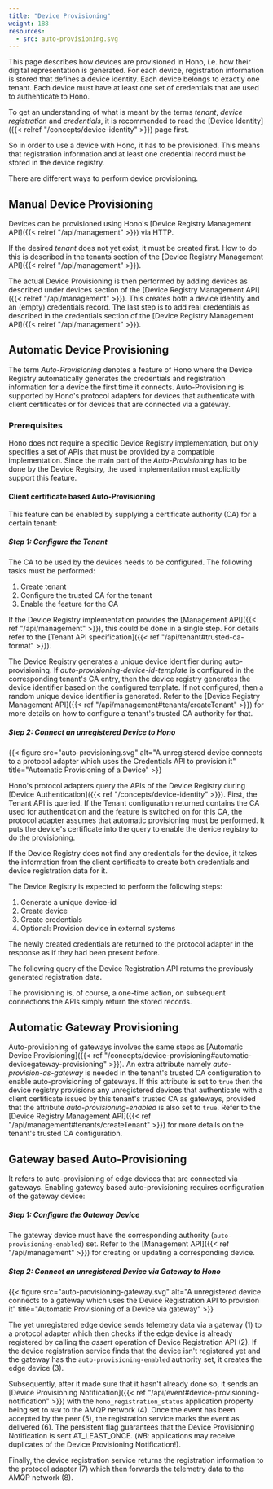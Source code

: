 ```yaml
---
title: "Device Provisioning"
weight: 188
resources:
  - src: auto-provisioning.svg
---
```


This page describes how devices are provisioned in Hono, i.e. how their digital representation is generated.
For each device, registration information is stored that defines a device identity. 
Each device belongs to exactly one tenant. Each device must have at least one set of credentials that are used to authenticate to Hono.

To get an understanding of what is meant by the terms *tenant*, *device registration* and *credentials*, 
it is recommended to read the [Device Identity]({{< relref "/concepts/device-identity" >}}) page first.

So in order to use a device with Hono, it has to be provisioned. 
This means that registration information and at least one credential record must be stored in the device registry.

There are different ways to perform device provisioning.

## Manual Device Provisioning

Devices can be provisioned using Hono's [Device Registry Management API]({{< relref "/api/management" >}}) via HTTP.

If the desired *tenant* does not yet exist, it must be created first. 
How to do this is described in the tenants section of the [Device Registry Management API]({{< relref "/api/management" >}}).

The actual Device Provisioning is then performed by adding devices as described under devices section of the 
[Device Registry Management API]({{< relref "/api/management" >}}).
This creates both a device identity and an (empty) credentials record. The last step is to add real credentials
as described in the credentials section of the [Device Registry Management API]({{< relref "/api/management" >}}).


## Automatic Device Provisioning

The term *Auto-Provisioning* denotes a feature of Hono where the Device Registry automatically generates 
the credentials and registration information for a device the first time it connects.
Auto-Provisioning is supported by Hono's protocol adapters for devices that authenticate with client certificates or for
devices that are connected via a gateway.

### Prerequisites

Hono does not require a specific Device Registry implementation, but only specifies a set of APIs that must be provided by a compatible implementation.
Since the main part of the *Auto-Provisioning* has to be done by the Device Registry, the used implementation must explicitly support this feature.

#### Client certificate based Auto-Provisioning

This feature can be enabled by supplying a certificate authority (CA) for a certain tenant:

##### Step 1: Configure the Tenant

The CA to be used by the devices needs to be configured. The following tasks must be performed:

1. Create tenant
2. Configure the trusted CA for the tenant
3. Enable the feature for the CA

If the Device Registry implementation provides the [Management API]({{< ref "/api/management" >}}), this could be done in a single step. 
For details refer to the [Tenant API specification]({{< ref "/api/tenant#trusted-ca-format" >}}).

The Device Registry generates a unique device identifier during auto-provisioning. If *auto-provisioning-device-id-template*
is configured in the corresponding tenant's CA entry, then the device registry generates the device identifier based on
the configured template. If not configured, then a random unique device identifier is generated. Refer to the 
[Device Registry Management API]({{< ref "/api/management#tenants/createTenant" >}}) for more details on how to 
configure a tenant's trusted CA authority for that.

##### Step 2: Connect an unregistered Device to Hono

{{< figure src="auto-provisioning.svg" alt="A unregistered device connects to a protocol adapter which uses the Credentials API to provision it" title="Automatic Provisioning of a Device" >}}

Hono's protocol adapters query the APIs of the Device Registry during [Device Authentication]({{< ref "/concepts/device-identity" >}}).
First, the Tenant API is queried. If the Tenant configuration returned contains the CA used for authentication and the 
feature is switched on for this CA, the protocol adapter assumes that automatic provisioning must be performed.
It puts the device's certificate into the query to enable the device registry to do the provisioning.

If the Device Registry does not find any credentials for the device, it takes the information from the client 
certificate to create both credentials and device registration data for it.

The Device Registry is expected to perform the following steps: 

1. Generate a unique device-id
2. Create device
3. Create credentials
4. Optional: Provision device in external systems

The newly created credentials are returned to the protocol adapter in the response as if they had been present before.

The following query of the Device Registration API returns the previously generated registration data.

The provisioning is, of course, a one-time action, on subsequent connections the APIs simply return the stored records.

## Automatic Gateway Provisioning

Auto-provisioning of gateways involves the same steps as 
[Automatic Device Provisioning]({{< ref "/concepts/device-provisioning#automatic-devicegateway-provisioning" >}}).
An extra attribute namely *auto-provision-as-gateway* is needed in the tenant's trusted CA configuration to enable
auto-provisioning of gateways. If this attribute is set to `true` then the device registry provisions any unregistered 
devices that authenticate with a client certificate issued by this tenant's trusted CA as gateways, provided that the 
attribute *auto-provisioning-enabled* is also set to `true`. Refer to the 
[Device Registry Management API]({{< ref "/api/management#tenants/createTenant" >}})
for more details on the tenant's trusted CA configuration.

## Gateway based Auto-Provisioning

It refers to auto-provisioning of edge devices that are connected via gateways.
Enabling gateway based auto-provisioning requires configuration of the gateway device:

##### Step 1: Configure the Gateway Device

The gateway device must have the corresponding authority (`auto-provisioning-enabled`) set.
Refer to the [Management API]({{< ref "/api/management" >}}) for creating or updating a 
corresponding device.

##### Step 2: Connect an unregistered Device via Gateway to Hono

{{< figure src="auto-provisioning-gateway.svg" alt="A unregistered device connects to a gateway which uses the Device Registration API to provision it" 
title="Automatic Provisioning of a Device via gateway" >}}

The yet unregistered edge device sends telemetry data via a gateway (1) to a protocol adapter which then checks if the 
edge device is already registered by calling the *assert* operation of Device Registration API (2). If the device 
registration service finds that the device isn't registered yet and the gateway has the `auto-provisioning-enabled` 
authority set, it creates the edge device (3). 

Subsequently, after it made sure that it hasn't already done so, it sends an 
[Device Provisioning Notification]({{< ref "/api/event#device-provisioning-notification" >}}) with the  `hono_registration_status` application 
property being set to `NEW` to the AMQP network (4). Once the event has been accepted by the peer (5), the registration 
service marks the event as delivered (6). The persistent flag guarantees that the Device Provisioning Notification is sent 
AT_LEAST_ONCE. 
(*NB*: applications may receive duplicates of the Device Provisioning Notification!).

Finally, the device registration service returns the registration information to the protocol adapter (7) which then 
forwards the telemetry data to the AMQP network (8).

